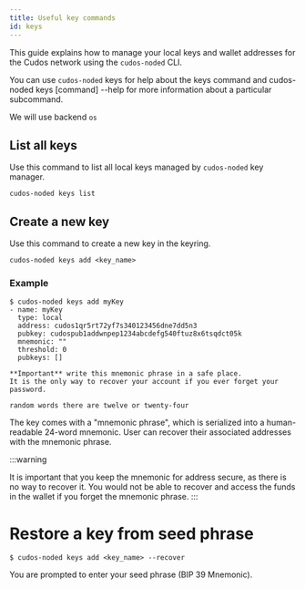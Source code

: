 ```yaml
---
title: Useful key commands
id: keys
---
```


This guide explains how to manage your local keys and wallet addresses for the Cudos network using the `cudos-noded` CLI.

You can use `cudos-noded` keys for help about the keys command and cudos-noded keys [command] --help for more information about a particular subcommand.

We will use backend `os`

## List all keys

Use this command to list all local keys managed by `cudos-noded` key manager. 

```shell 
cudos-noded keys list
```

## Create a new key

Use this command to create a new key in the keyring.

```shell
cudos-noded keys add <key_name>
```

### Example

```shell
$ cudos-noded keys add myKey
- name: myKey
  type: local
  address: cudos1qr5rt72yf7s340123456dne7dd5n3
  pubkey: cudospub1addwnpep1234abcdefg540ftuz8x6tsqdct05k
  mnemonic: ""
  threshold: 0
  pubkeys: []

**Important** write this mnemonic phrase in a safe place.
It is the only way to recover your account if you ever forget your password.

random words there are twelve or twenty-four
```

The key comes with a "mnemonic phrase", which is serialized into a human-readable 24-word mnemonic. User can recover their associated addresses with the mnemonic phrase.

:::warning

It is important that you keep the mnemonic for address secure, as there is no way to recover it. You would not be able to recover and access the funds in the wallet if you forget the mnemonic phrase.
:::

# Restore a key from seed phrase

```shell
$ cudos-noded keys add <key_name> --recover
```

You are prompted to enter your seed phrase (BIP 39 Mnemonic). 


 